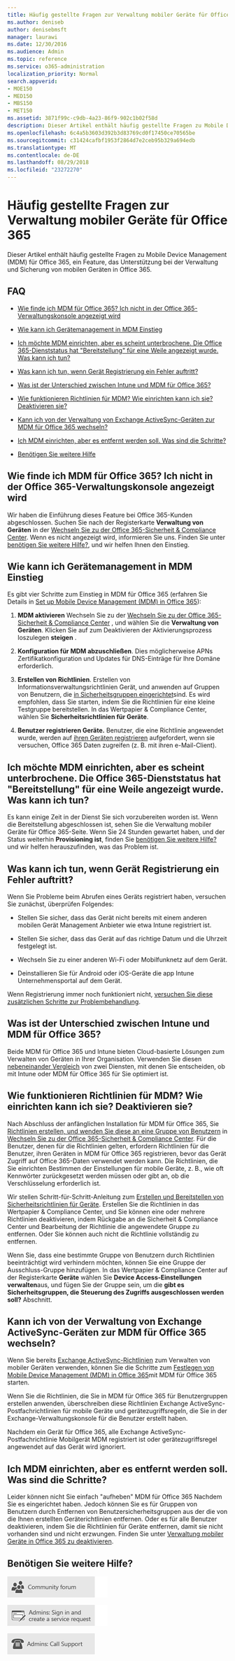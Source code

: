 ```yaml
---
title: Häufig gestellte Fragen zur Verwaltung mobiler Geräte für Office 365
ms.author: deniseb
author: denisebmsft
manager: laurawi
ms.date: 12/30/2016
ms.audience: Admin
ms.topic: reference
ms.service: o365-administration
localization_priority: Normal
search.appverid:
- MOE150
- MED150
- MBS150
- MET150
ms.assetid: 3871f99c-c9db-4a23-86f9-902c1b02f58d
description: Dieser Artikel enthält häufig gestellte Fragen zu Mobile Device Management (MDM) für Office 365, ein Feature, das Unterstützung bei der Verwaltung und Sicherung von mobilen Geräten in Office 365.
ms.openlocfilehash: 6c4a5b3603d392b3d83769cd0f17450ce70565be
ms.sourcegitcommit: c31424cafbf1953f2864d7e2ceb95b329a694edb
ms.translationtype: MT
ms.contentlocale: de-DE
ms.lasthandoff: 08/29/2018
ms.locfileid: "23272270"
---
```

# <a name="frequently-asked-questions-about-mobile-device-management-for-office-365"></a>Häufig gestellte Fragen zur Verwaltung mobiler Geräte für Office 365

Dieser Artikel enthält häufig gestellte Fragen zu Mobile Device Management (MDM) für Office 365, ein Feature, das Unterstützung bei der Verwaltung und Sicherung von mobilen Geräten in Office 365.
  
## <a name="faqs"></a>FAQ

- [Wie finde ich MDM für Office 365? Ich nicht in der Office 365-Verwaltungskonsole angezeigt wird](#how-can-i-get-mdm-for-office-365-i-dont-see-it-in-the-office-365-admin-center)
    
- [Wie kann ich Gerätemanagement in MDM Einstieg](#how-can-i-get-started-with-device-management-in-mdm)
    
- [Ich möchte MDM einrichten, aber es scheint unterbrochene. Die Office 365-Dienststatus hat "Bereitstellung" für eine Weile angezeigt wurde. Was kann ich tun?](#im-trying-to-set-up-mdm-but-it-seems-stuck-the-office-365-service-health-has-been-showing-provisioning-for-a-while-what-can-i-do)
    
- [Was kann ich tun, wenn Gerät Registrierung ein Fehler auftritt?](#what-can-i-do-if-device-enrollment-fails)
    
- [Was ist der Unterschied zwischen Intune und MDM für Office 365?](#whats-the-difference-between-intune-and-mdm-for-office-365)
    
- [Wie funktionieren Richtlinien für MDM? Wie einrichten kann ich sie? Deaktivieren sie?](#how-do-policies-work-for-mdm-how-do-i-set-them-up-disable-them)
    
- [Kann ich von der Verwaltung von Exchange ActiveSync-Geräten zur MDM für Office 365 wechseln?](#can-i-switch-from-exchange-activesync-device-management-to-mdm-for-office-365)
    
- [Ich MDM einrichten, aber es entfernt werden soll. Was sind die Schritte?](#i-set-up-mdm-but-now-i-want-to-remove-it-what-are-the-steps)
    
- [Benötigen Sie weitere Hilfe](#still-need-help)
    
## <a name="how-can-i-get-mdm-for-office-365-i-dont-see-it-in-the-office-365-admin-center"></a>Wie finde ich MDM für Office 365? Ich nicht in der Office 365-Verwaltungskonsole angezeigt wird

Wir haben die Einführung dieses Feature bei Office 365-Kunden abgeschlossen. Suchen Sie nach der Registerkarte **Verwaltung von Geräten** in der [Wechseln Sie zu der Office 365-Sicherheit &amp; Compliance Center](https://support.office.com/article/7e696a40-b86b-4a20-afcc-559218b7b1b8). Wenn es nicht angezeigt wird, informieren Sie uns. Finden Sie unter [benötigen Sie weitere Hilfe?](#still-need-help), und wir helfen Ihnen den Einstieg. 
  
## <a name="how-can-i-get-started-with-device-management-in-mdm"></a>Wie kann ich Gerätemanagement in MDM Einstieg

Es gibt vier Schritte zum Einstieg in MDM für Office 365 (erfahren Sie Details in [Set up Mobile Device Management (MDM) in Office 365](set-up-mobile-device-management.md)):
  
1. **MDM aktivieren** Wechseln Sie zu der [Wechseln Sie zu der Office 365-Sicherheit &amp; Compliance Center](https://support.office.com/article/7e696a40-b86b-4a20-afcc-559218b7b1b8) , und wählen Sie die **Verwaltung von Geräten**. Klicken Sie auf zum Deaktivieren der Aktivierungsprozess loszulegen **steigen** . 
    
2. **Konfiguration für MDM abzuschließen**. Dies möglicherweise APNs Zertifikatkonfiguration und Updates für DNS-Einträge für Ihre Domäne erforderlich. 
    
3. **Erstellen von Richtlinien**. Erstellen von Informationsverwaltungsrichtlinien Gerät, und anwenden auf Gruppen von Benutzern, die [in Sicherheitsgruppen eingerichtet](create-device-security-policies.md)sind. Es wird empfohlen, dass Sie starten, indem Sie die Richtlinien für eine kleine Testgruppe bereitstellen. In das Wertpapier &amp; Compliance Center, wählen Sie **Sicherheitsrichtlinien für Geräte**.
    
4. **Benutzer registrieren Geräte.** Benutzer, die eine Richtlinie angewendet wurde, werden auf [ihren Geräten registrieren](enroll-your-mobile-device.md) aufgefordert, wenn sie versuchen, Office 365 Daten zugreifen (z. B. mit ihren e-Mail-Client). 
    
## <a name="im-trying-to-set-up-mdm-but-it-seems-stuck-the-office-365-service-health-has-been-showing-provisioning-for-a-while-what-can-i-do"></a>Ich möchte MDM einrichten, aber es scheint unterbrochene. Die Office 365-Dienststatus hat "Bereitstellung" für eine Weile angezeigt wurde. Was kann ich tun?

Es kann einige Zeit in der Dienst Sie sich vorzubereiten worden ist. Wenn die Bereitstellung abgeschlossen ist, sehen Sie die Verwaltung mobiler Geräte für Office 365-Seite. Wenn Sie 24 Stunden gewartet haben, und der Status weiterhin **Provisioning ist**, finden Sie [benötigen Sie weitere Hilfe?](#still-need-help) und wir helfen herauszufinden, was das Problem ist. 
  
## <a name="what-can-i-do-if-device-enrollment-fails"></a>Was kann ich tun, wenn Gerät Registrierung ein Fehler auftritt?

Wenn Sie Probleme beim Abrufen eines Geräts registriert haben, versuchen Sie zunächst, überprüfen Folgendes:
  
- Stellen Sie sicher, dass das Gerät nicht bereits mit einem anderen mobilen Gerät Management Anbieter wie etwa Intune registriert ist.
    
- Stellen Sie sicher, dass das Gerät auf das richtige Datum und die Uhrzeit festgelegt ist.
    
- Wechseln Sie zu einer anderen Wi-Fi oder Mobilfunknetz auf dem Gerät.
    
- Deinstallieren Sie für Android oder iOS-Geräte die app Intune Unternehmensportal auf dem Gerät.
    
Wenn Registrierung immer noch funktioniert nicht, [versuchen Sie diese zusätzlichen Schritte zur Problembehandlung](troubleshoot-mdm.md).
  
## <a name="whats-the-difference-between-intune-and-mdm-for-office-365"></a>Was ist der Unterschied zwischen Intune und MDM für Office 365?

Beide MDM für Office 365 und Intune bieten Cloud-basierte Lösungen zum Verwalten von Geräten in Ihrer Organisation. Verwenden Sie diesen [nebeneinander Vergleich](choose-between-mdm-and-intune.md) von zwei Diensten, mit denen Sie entscheiden, ob mit Intune oder MDM für Office 365 für Sie optimiert ist. 
  
## <a name="how-do-policies-work-for-mdm-how-do-i-set-them-up-disable-them"></a>Wie funktionieren Richtlinien für MDM? Wie einrichten kann ich sie? Deaktivieren sie?

Nach Abschluss der anfänglichen Installation für MDM für Office 365, Sie [Richtlinien erstellen, und wenden Sie diese an eine Gruppe von Benutzern](create-device-security-policies.md) in [Wechseln Sie zu der Office 365-Sicherheit &amp; Compliance Center](https://support.office.com/article/7e696a40-b86b-4a20-afcc-559218b7b1b8). Für die Benutzer, denen für die Richtlinien gelten, erfordern Richtlinien für die Benutzer, ihren Geräten in MDM für Office 365 registrieren, bevor das Gerät Zugriff auf Office 365-Daten verwendet werden kann. Die Richtlinien, die Sie einrichten Bestimmen der Einstellungen für mobile Geräte, z. B., wie oft Kennwörter zurückgesetzt werden müssen oder gibt an, ob die Verschlüsselung erforderlich ist. 
  
Wir stellen Schritt-für-Schritt-Anleitung zum [Erstellen und Bereitstellen von Sicherheitsrichtlinien für Geräte](create-device-security-policies.md). Erstellen Sie die Richtlinien in das Wertpapier &amp; Compliance Center, und Sie können eine oder mehrere Richtlinien deaktivieren, indem Rückgabe an die Sicherheit &amp; Compliance Center und Bearbeitung der Richtlinie die angewendete Gruppe zu entfernen. Oder Sie können auch nicht die Richtlinie vollständig zu entfernen.
  
Wenn Sie, dass eine bestimmte Gruppe von Benutzern durch Richtlinien beeinträchtigt wird verhindern möchten, können Sie eine Gruppe der Ausschluss-Gruppe hinzufügen. In das Wertpapier &amp; Compliance Center auf der Registerkarte **Geräte** wählen Sie **Device Access-Einstellungen verwalten**aus, und fügen Sie der Gruppe sein, um die **gibt es Sicherheitsgruppen, die Steuerung des Zugriffs ausgeschlossen werden soll?** Abschnitt. 
  
## <a name="can-i-switch-from-exchange-activesync-device-management-to-mdm-for-office-365"></a>Kann ich von der Verwaltung von Exchange ActiveSync-Geräten zur MDM für Office 365 wechseln?

Wenn Sie bereits [Exchange ActiveSync-Richtlinien](https://go.microsoft.com/fwlink/?LinkId=615145) zum Verwalten von mobiler Geräten verwenden, können Sie die Schritte zum [Festlegen von Mobile Device Management (MDM) in Office 365](set-up-mobile-device-management.md)mit MDM für Office 365 starten.
  
Wenn Sie die Richtlinien, die Sie in MDM für Office 365 für Benutzergruppen erstellen anwenden, überschreiben diese Richtlinien Exchange ActiveSync-Postfachrichtlinien für mobile Geräte und gerätezugriffsregeln, die Sie in der Exchange-Verwaltungskonsole für die Benutzer erstellt haben. 
  
Nachdem ein Gerät für Office 365, alle Exchange ActiveSync-Postfachrichtlinie Mobilgerät MDM registriert ist oder gerätezugriffsregel angewendet auf das Gerät wird ignoriert.
  
## <a name="i-set-up-mdm-but-now-i-want-to-remove-it-what-are-the-steps"></a>Ich MDM einrichten, aber es entfernt werden soll. Was sind die Schritte?

Leider können nicht Sie einfach "aufheben" MDM für Office 365 Nachdem Sie es eingerichtet haben. Jedoch können Sie es für Gruppen von Benutzern durch Entfernen von Benutzersicherheitsgruppen aus der die von die Ihnen erstellten Geräterichtlinien entfernen. Oder es für alle Benutzer deaktivieren, indem Sie die Richtlinien für Geräte entfernen, damit sie nicht vorhanden sind und nicht erzwungen. Finden Sie unter [Verwaltung mobiler Geräte in Office 365 zu deaktivieren](turn-off-mdm.md).
  
## <a name="still-need-help"></a>Benötigen Sie weitere Hilfe?

[![Erhalten von Hilfe in den Communityforen von Office 365](media/12a746cc-184b-4288-908c-f718ce9c4ba5.png)](https://go.microsoft.com/fwlink/p/?LinkId=518605)
  
[![Administratoren: Anmelden und Serviceanfrage erstellen](media/10862798-181d-47a5-ae4f-3f8d5a2874d4.png)]( https://go.microsoft.com/fwlink/p/?LinkId=519124)
  
[![Administratoren: Support kontaktieren](media/9f262e67-e8c9-4fc0-85c2-b3f4cfbc064e.png)](https://go.microsoft.com/fwlink/p/?LinkID=518322)
  

  

